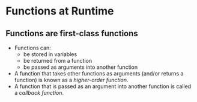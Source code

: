 # Functions at Runtime

## Functions are first-class functions
- Functions can:
  - be stored in variables
  - be returned from a function
  - be passed as arguments into another function
- A function that takes other functions as arguments (and/or returns a function) is known as a *higher-order function*.
- A function that is passed as an argument into another function is called a *callback function*.
